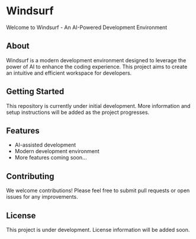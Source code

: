 # Windsurf

Welcome to Windsurf - An AI-Powered Development Environment

## About
Windsurf is a modern development environment designed to leverage the power of AI to enhance the coding experience. This project aims to create an intuitive and efficient workspace for developers.

## Getting Started
This repository is currently under initial development. More information and setup instructions will be added as the project progresses.

## Features
- AI-assisted development
- Modern development environment
- More features coming soon...

## Contributing
We welcome contributions! Please feel free to submit pull requests or open issues for any improvements.

## License
This project is under development. License information will be added soon.
